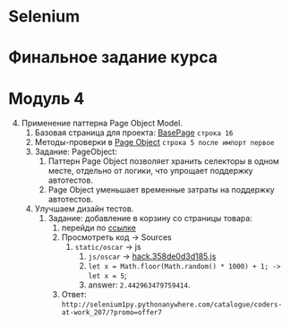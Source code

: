 # Selenium

# Финальное задание курса

# Модуль 4
4. Применение паттерна Page Object Model.
    1. Базовая страница для проекта: [BasePage](https://github.com/skillfi/Selenium/blob/main/pages/base_page.py#L16) ```строка 16```
    2. Методы-проверки в [Page Object](https://github.com/skillfi/Selenium/blob/main/pages/base_page.py#L5#2) ```строка 5 после импорт первое```
    3. Задание: PageObject:
        1. Паттерн Page Object позволяет хранить селекторы в одном месте, отдельно от логики, что упрощает поддержку автотестов.
        2. Page Object уменьшает временные затраты на поддержку автотестов.
    4. Улучшаем дизайн тестов.
        1. Задание: добавление в корзину со страницы товара:
            1. перейди по [ссылке](http://selenium1py.pythonanywhere.com/ru/catalogue/the-shellcoders-handbook_209/?promo=newYear)
            2. Просмотреть код -> Sources
                1. ```static/oscar``` -> js
                    1. ```js/oscar``` -> [hack.358de0d3d185.js](http://selenium1py.pythonanywhere.com/static/oscar/js/oscar/hack.358de0d3d185.js)
                    2. ```let x = Math.floor(Math.random() * 1000) + 1; -> let x = 5```;
                    3. answer: ```2.442963479759414```.
            3. Ответ: ```http://selenium1py.pythonanywhere.com/catalogue/coders-at-work_207/?promo=offer7```